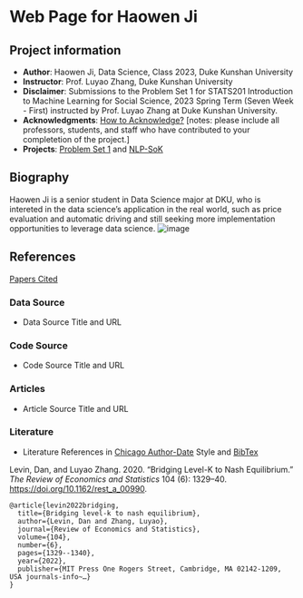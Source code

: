 # Web Page for Haowen Ji
## Project information
- **Author**: Haowen Ji, Data Science, Class 2023, Duke Kunshan University
- **Instructor**: Prof. Luyao Zhang, Duke Kunshan University
- **Disclaimer**: Submissions to the Problem Set 1 for STATS201 Introduction to Machine Learning for Social Science, 2023 Spring Term (Seven Week - First) instructed by Prof. Luyao Zhang at Duke Kunshan University.
- **Acknowledgments**: [How to Acknowledge?](https://www.scribbr.co.uk/thesis-dissertation/acknowledgements/)
[notes: please include all professors, students, and staff who have contributed to your completetion of the project.]
- **Projects**: 
[Problem Set 1](https://github.com/Rising-Stars-by-Sunshine/stats201-PS1-Haowen/blob/main/problem-set-1/Haowen_Ji_Spring2023_Problem_Set_1_Demo_Ethereum_Blockchain_API.ipynb) and 
[NLP-SoK](https://github.com/Rising-Stars-by-Sunshine/stats201-PS1-Haowen/blob/main/code/Haowen_NLP_Blockchain_SoKs.ipynb)
## Biography
Haowen Ji is a senior student in Data Science major at DKU, who is intereted in the data science’s application in the real world, such as price evaluation and automatic driving and still seeking more implementation opportunities to leverage data science.
![image](https://github.com/Rising-Stars-by-Sunshine/stats201-PS1-Haowen/blob/main/spotlight/figures/Haowen.jpg)
## References
[Papers Cited](https://github.com/Rising-Stars-by-Sunshine/stats201-PS1-Haowen/blob/main/data/references.csv)



### Data Source
- Data Source Title and URL
### Code Source
- Code Source Title and URL
### Articles
- Article Source Title and URL
### Literature
- Literature References in [Chicago Author-Date](https://www.chicagomanualofstyle.org/tools_citationguide/citation-guide-2.html) Style and [BibTex](https://scholar.google.com/) 

Levin, Dan, and Luyao Zhang. 2020. “Bridging Level-K to Nash Equilibrium.” *The Review of Economics and Statistics* 104 (6): 1329–40. https://doi.org/10.1162/rest_a_00990.

```
@article{levin2022bridging,
  title={Bridging level-k to nash equilibrium},
  author={Levin, Dan and Zhang, Luyao},
  journal={Review of Economics and Statistics},
  volume={104},
  number={6},
  pages={1329--1340},
  year={2022},
  publisher={MIT Press One Rogers Street, Cambridge, MA 02142-1209, USA journals-info~…}
}
```


